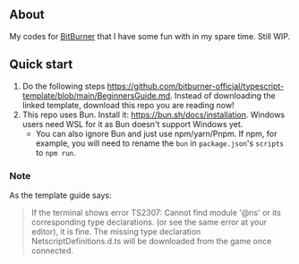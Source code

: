 ## About

My codes for [BitBurner](https://store.steampowered.com/app/1812820/Bitburner/) that I have some fun with in my spare time. Still WIP.

## Quick start

1) Do the following steps https://github.com/bitburner-official/typescript-template/blob/main/BeginnersGuide.md. Instead of downloading the linked template, download this repo you are reading now!
2) This repo uses Bun. Install it: https://bun.sh/docs/installation. Windows users need WSL for it as Bun doesn't support Windows yet.
   - You can also ignore Bun and just use npm/yarn/Pnpm. If npm, for example, you will need to rename the `bun` in `package.json`'s `scripts` to `npm run`.

### Note
As the template guide says:
> If the terminal shows error TS2307: Cannot find module '@ns' or its corresponding type declarations. (or see the same error at your editor), it is fine. The missing type declaration NetscriptDefinitions.d.ts will be downloaded from the game once connected.
